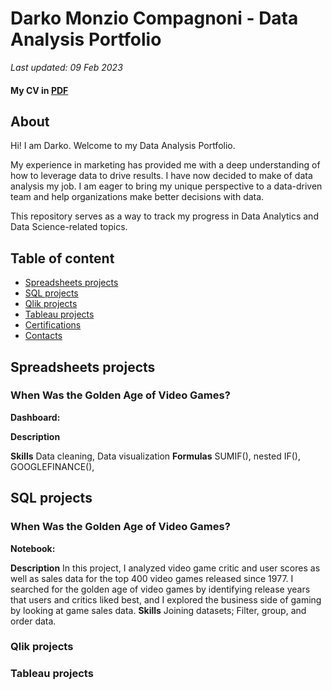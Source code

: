 # Darko Monzio Compagnoni - Data Analysis Portfolio

*Last updated: 09 Feb 2023*

#### My CV in [PDF](https://drive.google.com/file/d/1gdGzW5rPe_G0jozQjk1jxWq6oPclBaLA/view?usp=sharing)

## About

Hi! I am Darko. Welcome to my Data Analysis Portfolio. 

My experience in marketing has provided me with a deep understanding of how to leverage data to drive results. I have now decided to make of data analysis my job. I am eager to bring my unique perspective to a data-driven team and help organizations make better decisions with data.

This repository serves as a way to track my progress in Data Analytics and Data Science-related topics.

## Table of content

- [Spreadsheets projects](https://github.com/DarkoMonzioCompagnoni/Data-analysis-portfolio/edit/main/README.md#spreadsheets-projects)
- [SQL projects](https://github.com/DarkoMonzioCompagnoni/Data-analysis-portfolio/edit/main/README.md#sql-projects)
- [Qlik projects](https://github.com/DarkoMonzioCompagnoni/Data-analysis-portfolio/edit/main/README.md#qlik-projects)
- [Tableau projects](https://github.com/DarkoMonzioCompagnoni/Data-analysis-portfolio/edit/main/README.md#tableau-projects)
- [Certifications](https://github.com/DarkoMonzioCompagnoni/Data-analysis-portfolio/edit/main/README.md#certifications)
- [Contacts](https://github.com/DarkoMonzioCompagnoni/Data-analysis-portfolio/edit/main/README.md#contacts)

## Spreadsheets projects 
### When Was the Golden Age of Video Games?

**Dashboard:** 

**Description**


**Skills** Data cleaning, Data visualization
**Formulas** SUMIF(), nested IF(), GOOGLEFINANCE(), 

## SQL projects 

### When Was the Golden Age of Video Games?

**Notebook:** 

**Description**
In this project, I analyzed video game critic and user scores as well as sales data for the top 400 video games released since 1977. I searched for the golden age of video games by identifying release years that users and critics liked best, and I explored the business side of gaming by looking at game sales data.
**Skills** Joining datasets; Filter, group, and order data.


### Qlik projects

### Tableau projects




